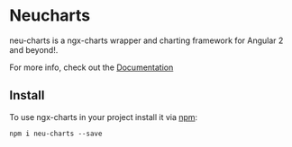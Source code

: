 # Neucharts

neu-charts is a ngx-charts wrapper and charting framework for Angular 2 and beyond!.

For more info, check out the [Documentation](https://neurai.gitbooks.io/neu-charts)

## Install

To use ngx-charts in your project install it via [npm](https://www.npmjs.com/package/neu-charts):

    npm i neu-charts --save
